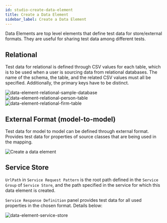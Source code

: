 ```yaml
---
id: studio-create-data-element
title: Create a Data Element
sidebar_label: Create a Data Element
---
```


Data Elements are top level elements that define test data for store/external formats. They are useful for sharing test data among different tests.

## Relational
Test data for relational is defined through CSV values for each table, which is to be used when a user is sourcing data from relational databases. The name of the schema, the table, and the related CSV values must all be specified. Additionally, the primary keys have to be distinct.

![data-element-relational-sample-database](../assets/create-a-data-element-relational-sample-database.png)
![data-element-relational-person-table](../assets/create-a-data-element-relational-person-table.png)
![data-element-relational-firm-table](../assets/create-a-data-element-relational-firm-table.png)

## External Format (model-to-model)
Test data for model to model can be defined through external format. Provides test data for properties of source classes that are being used in the mapping.

   ![Create a data element](../assets/create-a-data-element-external-format-m2m.gif)

## Service Store
`UrlPath` in `Service Request Pattern` is the root path defined in the `Service Group` of `Service Store`, and the path specified in the service for which this data element is created.

`Service Response Definition` panel provides test data for all used properties in the chosen format. Details below:

   ![data-element-service-store](../assets/create-a-service-store-data-element.gif)


